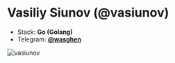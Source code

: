 <h1 align="left">Vasiliy Siunov (@vasiunov)</h1>

- Stack: **Go (Golang)**
- Telegram: <a href="https://t.me/Wasghen" target="_blank">**@wasghen**</a>

<p><img align="left" src="https://github-readme-stats.vercel.app/api?username=vasiunov&show_icons=true&hide_title=true" alt="vasiunov" /></p>
